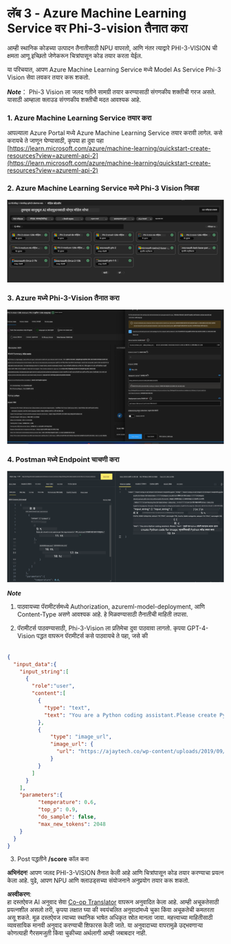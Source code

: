 <!--
CO_OP_TRANSLATOR_METADATA:
{
  "original_hash": "20cb4e6ac1686248e8be913ccf6c2bc2",
  "translation_date": "2025-07-17T04:05:28+00:00",
  "source_file": "md/02.Application/02.Code/Phi3/VSCodeExt/HOL/AIPC/03.DeployPhi3VisionOnAzure.md",
  "language_code": "mr"
}
-->
# **लॅब 3 - Azure Machine Learning Service वर Phi-3-vision तैनात करा**

आम्ही स्थानिक कोडच्या उत्पादन तैनातीसाठी NPU वापरतो, आणि नंतर त्याद्वारे PHI-3-VISION ची क्षमता आणू इच्छितो जेणेकरून चित्रांपासून कोड तयार करता येईल.

या परिचयात, आपण Azure Machine Learning Service मध्ये Model As Service Phi-3 Vision सेवा लवकर तयार करू शकतो.

***Note***： Phi-3 Vision ला जलद गतीने सामग्री तयार करण्यासाठी संगणकीय शक्तीची गरज असते. यासाठी आम्हाला क्लाउड संगणकीय शक्तीची मदत आवश्यक आहे.


### **1. Azure Machine Learning Service तयार करा**

आपल्याला Azure Portal मध्ये Azure Machine Learning Service तयार करावी लागेल. कसे करायचे ते जाणून घेण्यासाठी, कृपया हा दुवा पहा [https://learn.microsoft.com/azure/machine-learning/quickstart-create-resources?view=azureml-api-2](https://learn.microsoft.com/azure/machine-learning/quickstart-create-resources?view=azureml-api-2)


### **2. Azure Machine Learning Service मध्ये Phi-3 Vision निवडा**

![Catalog](../../../../../../../../../translated_images/vison_catalog.f979823d5bde8aef2c37a3a9686f6c5d0c521f93730447798ea6fb580091443f.mr.png)


### **3. Azure मध्ये Phi-3-Vision तैनात करा**


![Deploy](../../../../../../../../../translated_images/vision_deploy.a8114ccd849a957272bf30959bdef166b21a0fac4c4f0129dab0106b97104772.mr.png)


### **4. Postman मध्ये Endpoint चाचणी करा**


![Test](../../../../../../../../../translated_images/vision_test.0b9c1b1d414131d03398c88fc1b79d839e7946c2ae5c9fd170a2894c271e2993.mr.png)


***Note***

1. पाठवायच्या पॅरामीटर्समध्ये Authorization, azureml-model-deployment, आणि Content-Type असणे आवश्यक आहे. हे मिळवण्यासाठी तैनातीची माहिती तपासा.

2. पॅरामीटर्स पाठवण्यासाठी, Phi-3-Vision ला प्रतिमेचा दुवा पाठवावा लागतो. कृपया GPT-4-Vision पद्धत वापरून पॅरामीटर्स कसे पाठवायचे ते पहा, जसे की

```json

{
  "input_data":{
    "input_string":[
      {
        "role":"user",
        "content":[ 
          {
            "type": "text",
            "text": "You are a Python coding assistant.Please create Python code for image "
          },
          {
              "type": "image_url",
              "image_url": {
                "url": "https://ajaytech.co/wp-content/uploads/2019/09/index.png"
              }
          }
        ]
      }
    ],
    "parameters":{
          "temperature": 0.6,
          "top_p": 0.9,
          "do_sample": false,
          "max_new_tokens": 2048
    }
  }
}

```

3. Post पद्धतीने **/score** कॉल करा

**अभिनंदन**! आपण जलद PHI-3-VISION तैनात केली आहे आणि चित्रांपासून कोड तयार करण्याचा प्रयत्न केला आहे. पुढे, आपण NPU आणि क्लाउड्सच्या संयोजनाने अनुप्रयोग तयार करू शकतो.

**अस्वीकरण**:  
हा दस्तऐवज AI अनुवाद सेवा [Co-op Translator](https://github.com/Azure/co-op-translator) वापरून अनुवादित केला आहे. आम्ही अचूकतेसाठी प्रयत्नशील असलो तरी, कृपया लक्षात घ्या की स्वयंचलित अनुवादांमध्ये चुका किंवा अचूकतेची कमतरता असू शकते. मूळ दस्तऐवज त्याच्या स्थानिक भाषेत अधिकृत स्रोत मानला जावा. महत्त्वाच्या माहितीसाठी व्यावसायिक मानवी अनुवाद करण्याची शिफारस केली जाते. या अनुवादाच्या वापरामुळे उद्भवणाऱ्या कोणत्याही गैरसमजुती किंवा चुकीच्या अर्थलागी आम्ही जबाबदार नाही.